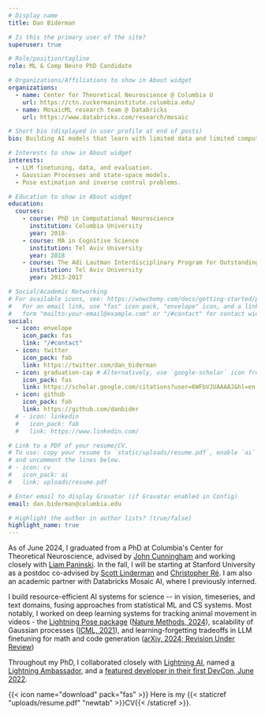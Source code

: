 ```yaml
---
# Display name
title: Dan Biderman

# Is this the primary user of the site?
superuser: true

# Role/position/tagline
role: ML & Comp Neuro PhD Candidate

# Organizations/Affiliations to show in About widget
organizations:
  - name: Center for Theoretical Neuroscience @ Columbia U
    url: https://ctn.zuckermaninstitute.columbia.edu/
  - name: MosaicML research team @ Databricks
    url: https://www.databricks.com/research/mosaic

# Short bio (displayed in user profile at end of posts)
bio: Building AI models that learn with limited data and limited compute. Using them to understand brain and behavior.

# Interests to show in About widget
interests:
  - LLM finetuning, data, and evaluation.
  - Gaussian Processes and state-space models.
  - Pose estimation and inverse control problems.

# Education to show in About widget
education:
  courses:
    - course: PhD in Computational Neuroscience
      institution: Columbia University
      year: 2018-
    - course: MA in Cognitive Science
      institution: Tel Aviv University
      year: 2018
    - course: The Adi Lautman Interdisciplinary Program for Outstanding Students (Cog. Sci., Math, Neurobio.)
      institution: Tel Aviv University
      year: 2013-2017

# Social/Academic Networking
# For available icons, see: https://wowchemy.com/docs/getting-started/page-builder/#icons
#   For an email link, use "fas" icon pack, "envelope" icon, and a link in the
#   form "mailto:your-email@example.com" or "/#contact" for contact widget.
social:
  - icon: envelope
    icon_pack: fas
    link: "/#contact"
  - icon: twitter
    icon_pack: fab
    link: https://twitter.com/dan_biderman
  - icon: graduation-cap # Alternatively, use `google-scholar` icon from `ai` icon pack
    icon_pack: fas
    link: https://scholar.google.com/citations?user=6WFbVJUAAAAJ&hl=en
  - icon: github
    icon_pack: fab
    link: https://github.com/danbider
  # - icon: linkedin
  #   icon_pack: fab
  #   link: https://www.linkedin.com/

# Link to a PDF of your resume/CV.
# To use: copy your resume to `static/uploads/resume.pdf`, enable `ai` icons in `params.toml`,
# and uncomment the lines below.
# - icon: cv
#   icon_pack: ai
#   link: uploads/resume.pdf

# Enter email to display Gravatar (if Gravatar enabled in Config)
email: dan.biderman@columbia.edu

# Highlight the author in author lists? (true/false)
highlight_name: true
---
```


As of June 2024, I graduated from a PhD at Columbia's Center for Theoretical Neuroscience, advised by [John Cunningham](https://stat.columbia.edu/~cunningham/) and working closely with [Liam Paninski](http://www.stat.columbia.edu/~liam/).
In the fall, I will be starting at Stanford University as a postdoc co-advised by [Scott Linderman](https://web.stanford.edu/~swl1/) and [Christopher Ré](https://cs.stanford.edu/people/chrismre/).
I am also an academic partner with Databricks Mosaic AI, where I previously interned.

I build resource-efficient AI systems for science -- in vision, timeseries, and text domains, fusing approaches from statistical ML and CS systems. Most notably, I worked on deep learning systems for tracking animal movement in videos - the [Lightning Pose package](https://github.com/danbider/lightning-pose) ([Nature Methods, 2024](https://rdcu.be/dLP3z)), scalability of Gaussian processes ([ICML, 2021](https://arxiv.org/pdf/2102.06695.pdf)), and learning-forgetting tradeoffs in LLM finetuning for math and code generation ([arXiv, 2024; Revision Under Review](https://arxiv.org/abs/2405.09673))

Throughout my PhD, I collaborated closely with [Lightning AI](https://lightning.ai/), named [a Lightning Ambassador](https://lightning.ai/ambassador-program/), and a [featured developer in their first DevCon, June 2022](https://www.youtube.com/watch?v=W-TyfNUABhw).

{{< icon name="download" pack="fas" >}} Here is my {{< staticref "uploads/resume.pdf" "newtab" >}}CV{{< /staticref >}}.
